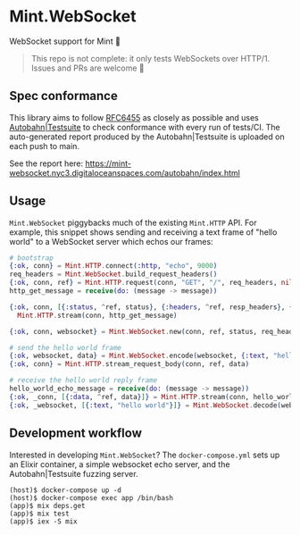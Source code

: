 # Mint.WebSocket

WebSocket support for Mint 🌱

> This repo is not complete: it only tests WebSockets over HTTP/1.
> Issues and PRs are welcome :slightly_smiling_face:

## Spec conformance

This library aims to follow [RFC6455](https://tools.ietf.org/html/rfc6455)
as closely as possible and uses
[Autobahn|Testsuite](https://github.com/crossbario/autobahn-testsuite)
to check conformance with every run of tests/CI. The auto-generated report
produced by the Autobahn|Testsuite is uploaded on each push to main.

See the report here:
https://mint-websocket.nyc3.digitaloceanspaces.com/autobahn/index.html

## Usage

`Mint.WebSocket` piggybacks much of the existing `Mint.HTTP` API. For example,
this snippet shows sending and receiving a text frame of "hello world" to a
WebSocket server which echos our frames:

```elixir
# bootstrap
{:ok, conn} = Mint.HTTP.connect(:http, "echo", 9000)
req_headers = Mint.WebSocket.build_request_headers()
{:ok, conn, ref} = Mint.HTTP.request(conn, "GET", "/", req_headers, nil)
http_get_message = receive(do: (message -> message))

{:ok, conn, [{:status, ^ref, status}, {:headers, ^ref, resp_headers}, {:done, ^ref}]} =
  Mint.HTTP.stream(conn, http_get_message)

{:ok, conn, websocket} = Mint.WebSocket.new(conn, ref, status, req_headers, resp_headers)

# send the hello world frame
{:ok, websocket, data} = Mint.WebSocket.encode(websocket, {:text, "hello world"})
{:ok, conn} = Mint.HTTP.stream_request_body(conn, ref, data)

# receive the hello world reply frame
hello_world_echo_message = receive(do: (message -> message))
{:ok, _conn, [{:data, ^ref, data}]} = Mint.HTTP.stream(conn, hello_world_echo_message)
{:ok, _websocket, [{:text, "hello world"}]} = Mint.WebSocket.decode(websocket, data)
```

## Development workflow

Interested in developing `Mint.WebSocket`? The `docker-compose.yml` sets up
an Elixir container, a simple websocket echo server, and the Autobahn|Testsuite
fuzzing server.

```
(host)$ docker-compose up -d
(host)$ docker-compose exec app /bin/bash
(app)$ mix deps.get
(app)$ mix test
(app)$ iex -S mix
```
